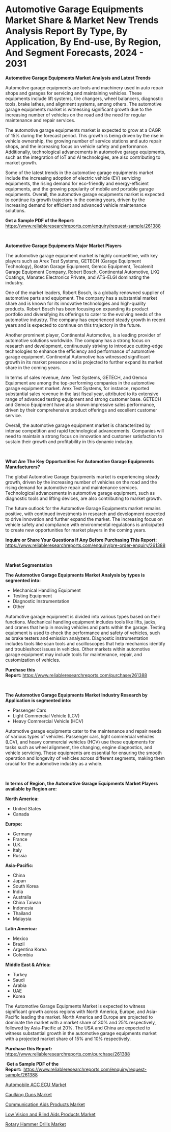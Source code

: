<p><h1>Automotive Garage Equipments Market Share & Market New Trends Analysis Report By Type, By Application, By End-use, By Region, And Segment Forecasts, 2024 - 2031</h1></p><p><strong>Automotive Garage Equipments Market Analysis and Latest Trends</strong></p>
<p><p>Automotive garage equipments are tools and machinery used in auto repair shops and garages for servicing and maintaining vehicles. These equipments include lift systems, tire changers, wheel balancers, diagnostic tools, brake lathes, and alignment systems, among others. The automotive garage equipments market is witnessing significant growth due to the increasing number of vehicles on the road and the need for regular maintenance and repair services.</p><p>The automotive garage equipments market is expected to grow at a CAGR of 15% during the forecast period. This growth is being driven by the rise in vehicle ownership, the growing number of service stations and auto repair shops, and the increasing focus on vehicle safety and performance. Additionally, technological advancements in automotive garage equipments, such as the integration of IoT and AI technologies, are also contributing to market growth.</p><p>Some of the latest trends in the automotive garage equipments market include the increasing adoption of electric vehicle (EV) servicing equipments, the rising demand for eco-friendly and energy-efficient equipments, and the growing popularity of mobile and portable garage equipments. Overall, the automotive garage equipments market is expected to continue its growth trajectory in the coming years, driven by the increasing demand for efficient and advanced vehicle maintenance solutions.</p></p>
<p><strong>Get a Sample PDF of the Report:&nbsp;</strong> <a href="https://www.reliableresearchreports.com/enquiry/request-sample/261388">https://www.reliableresearchreports.com/enquiry/request-sample/261388</a></p>
<p>&nbsp;</p>
<p><strong>Automotive Garage Equipments Major Market Players</strong></p>
<p><p>The automotive garage equipment market is highly competitive, with key players such as Arex Test Systems, GETECH (Garage Equipment Technology), Boston Garage Equipment, Gemco Equipment, Tecalemit Garage Equipment Company, Robert Bosch, Continental Automotive, LKQ Coatings, Manatec Electronics Private, and ATS-ELGI dominating the industry.</p><p>One of the market leaders, Robert Bosch, is a globally renowned supplier of automotive parts and equipment. The company has a substantial market share and is known for its innovative technologies and high-quality products. Robert Bosch has been focusing on expanding its product portfolio and diversifying its offerings to cater to the evolving needs of the automotive industry. The company has experienced steady growth in recent years and is expected to continue on this trajectory in the future.</p><p>Another prominent player, Continental Automotive, is a leading provider of automotive solutions worldwide. The company has a strong focus on research and development, continuously striving to introduce cutting-edge technologies to enhance the efficiency and performance of automotive garage equipment. Continental Automotive has witnessed significant growth in its market presence and is projected to further expand its market share in the coming years.</p><p>In terms of sales revenue, Arex Test Systems, GETECH, and Gemco Equipment are among the top-performing companies in the automotive garage equipment market. Arex Test Systems, for instance, reported substantial sales revenue in the last fiscal year, attributed to its extensive range of advanced testing equipment and strong customer base. GETECH and Gemco Equipment have also shown impressive sales performance, driven by their comprehensive product offerings and excellent customer service.</p><p>Overall, the automotive garage equipment market is characterized by intense competition and rapid technological advancements. Companies will need to maintain a strong focus on innovation and customer satisfaction to sustain their growth and profitability in this dynamic industry.</p></p>
<p>&nbsp;</p>
<p><strong>What Are The Key Opportunities For Automotive Garage Equipments Manufacturers?</strong></p>
<p><p>The global Automotive Garage Equipments market is experiencing steady growth, driven by the increasing number of vehicles on the road and the rising demand for automotive repair and maintenance services. Technological advancements in automotive garage equipment, such as diagnostic tools and lifting devices, are also contributing to market growth. </p><p>The future outlook for the Automotive Garage Equipments market remains positive, with continued investments in research and development expected to drive innovation and further expand the market. The increasing focus on vehicle safety and compliance with environmental regulations is anticipated to create new opportunities for market players in the coming years.</p></p>
<p><strong>Inquire or Share Your Questions If Any Before Purchasing This Report:</strong> <a href="https://www.reliableresearchreports.com/enquiry/pre-order-enquiry/261388">https://www.reliableresearchreports.com/enquiry/pre-order-enquiry/261388</a></p>
<p>&nbsp;</p>
<p><strong>Market Segmentation</strong></p>
<p><strong>The Automotive Garage Equipments Market Analysis by types is segmented into:</strong></p>
<p><ul><li>Mechanical Handling Equipment</li><li>Testing Equipment</li><li>Diagnostic Instrumentation</li><li>Other</li></ul></p>
<p><p>Automotive garage equipment is divided into various types based on their functions. Mechanical handling equipment includes tools like lifts, jacks, and cranes that help in moving vehicles and parts within the garage. Testing equipment is used to check the performance and safety of vehicles, such as brake testers and emission analyzers. Diagnostic instrumentation includes tools like scan tools and oscilloscopes that help mechanics identify and troubleshoot issues in vehicles. Other markets within automotive garage equipment may include tools for maintenance, repair, and customization of vehicles.</p></p>
<p><strong>Purchase this Report:&nbsp;</strong><a href="https://www.reliableresearchreports.com/purchase/261388">https://www.reliableresearchreports.com/purchase/261388</a></p>
<p>&nbsp;</p>
<p><strong>The Automotive Garage Equipments Market Industry Research by Application is segmented into:</strong></p>
<p><ul><li>Passenger Cars</li><li>Light Commercial Vehicle (LCV)</li><li>Heavy Commercial Vehicle (HCV)</li></ul></p>
<p><p>Automotive garage equipments cater to the maintenance and repair needs of various types of vehicles. Passenger cars, light commercial vehicles (LCV), and heavy commercial vehicles (HCV) use these equipments for tasks such as wheel alignment, tire changing, engine diagnostics, and vehicle servicing. These equipments are essential for ensuring the smooth operation and longevity of vehicles across different segments, making them crucial for the automotive industry as a whole.</p></p>
<p>&nbsp;</p>
<p><strong>In terms of Region, the Automotive Garage Equipments Market Players available by Region are:</strong></p>
<p>
    <p> <strong> North America: </strong>
        <ul>
            <li>United States</li>
            <li>Canada</li>
        </ul>
        </p> 
    <p> <strong> Europe: </strong>
        <ul>
            <li>Germany</li>
            <li>France</li>
            <li>U.K.</li>
            <li>Italy</li>
            <li>Russia</li>
        </ul>
        </p> 
    <p> <strong> Asia-Pacific: </strong>
        <ul>
            <li>China</li>
            <li>Japan</li>
            <li>South Korea</li>
            <li>India</li>
            <li>Australia</li>
            <li>China Taiwan</li>
            <li>Indonesia</li>
            <li>Thailand</li>
            <li>Malaysia</li>
        </ul>
        </p> 
    <p> <strong> Latin America: </strong>
        <ul>
            <li>Mexico</li>
            <li>Brazil</li>
            <li>Argentina Korea</li>
            <li>Colombia</li>
        </ul>
        </p> 
    <p> <strong> Middle East & Africa: </strong>
        <ul>
            <li>Turkey</li>
            <li>Saudi</li>
            <li>Arabia</li>
            <li>UAE</li>
            <li>Korea</li>
        </ul>
    </p>
    </p>
<p><p>The Automotive Garage Equipments Market is expected to witness significant growth across regions with North America, Europe, and Asia-Pacific leading the market. North America and Europe are projected to dominate the market with a market share of 30% and 25% respectively, followed by Asia-Pacific at 20%. The USA and China are expected to witness substantial growth in the automotive garage equipments market with a projected market share of 15% and 10% respectively.</p></p>
<p><strong>Purchase this Report: </strong><a href="https://www.reliableresearchreports.com/purchase/261388">https://www.reliableresearchreports.com/purchase/261388</a></p>
<p>&nbsp;<strong>Get a Sample PDF of the Report:&nbsp;&nbsp;</strong><a href="https://www.reliableresearchreports.com/enquiry/request-sample/261388">https://www.reliableresearchreports.com/enquiry/request-sample/261388</a></p>
<p><strong></strong></p>
<p><p><a href="https://natural-crush-b99.notion.site/Automobile-ACC-ECU-Market-Dynamics-2024-2031-Also-about-Its-Market-Trends-Projections-and-Opportu-cc5c726af75142828f2267aa97c7bbd7">Automobile ACC ECU Market</a></p><p><a href="https://boundless-drawbridge-702.notion.site/Caulking-Guns-Market-Challenges-Opportunities-and-Growth-Drivers-and-Major-Market-Players-forecas-58fff9b3b6c44508ac5c477f37b6ea7e">Caulking Guns Market</a></p><p><a href="https://view.publitas.com/reportprime-1/communication-aids-products-market-size-share-trends-analysis-report-by-application-regional-outlook-competitive-strategies-and-segment-forecasts-2024-2031/">Communication Aids Products Market</a></p><p><a href="https://view.publitas.com/reportprime-1/low-vision-and-blind-aids-products-market-with-the-goal-of-estimating-the-market-size-and-future-growth-potential-of-various-market-segments-based-on-component-applications-end-user-and-region/">Low Vision and Blind Aids Products Market</a></p><p><a href="https://gamy-alyssum-396.notion.site/Global-Rotary-Hammer-Drills-Market-Size-and-Market-Trends-Insights-and-Projections-from-2024-to-203-5f78ceb0b40c4c65821afcb366861fcb">Rotary Hammer Drills Market</a></p></p>